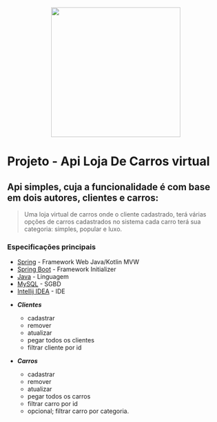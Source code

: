 <h1 align="center">
  <img width="300" align="center" src=".github/logo.png">
</h1>



# Projeto - Api Loja De Carros virtual

## Api simples, cuja a funcionalidade é com base em dois autores, clientes e carros:

> Uma loja virtual de carros onde o cliente cadastrado, terá várias opções de carros cadastrados no sistema 
> cada carro terá sua categoria: simples, popular e luxo.

### Especificações principais

* [Spring](https://spring.io/) - Framework Web Java/Kotlin MVW
* [Spring Boot](https://spring.io/projects/spring-boot) - Framework Initializer
* [Java](https://www.java.com/) - Linguagem
* [MySQL](https://www.mysql.com/) - SGBD
* [Intellij IDEA](https://www.jetbrains.com/idea/) - IDE


- ***Clientes***
  - cadastrar
  - remover
  - atualizar
  - pegar todos os clientes
  - filtrar cliente por id

- ***Carros***
  - cadastrar
  - remover
  - atualizar
  - pegar todos os carros
  - filtrar carro por id
  - opcional; filtrar carro por categoria.
